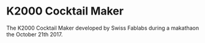 # K2000 Cocktail Maker

The K2000 Cocktail Maker developed by Swiss Fablabs during a makathaon the
October 21th 2017.